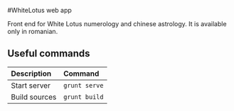 #WhiteLotus web app

Front end for White Lotus numerology and chinese astrology.
It is available only in romanian.
 
## Useful commands
| Description    | Command         |
| :---           | :---            |
| Start server   |`grunt serve`    |
| Build sources  |`grunt build`    |

